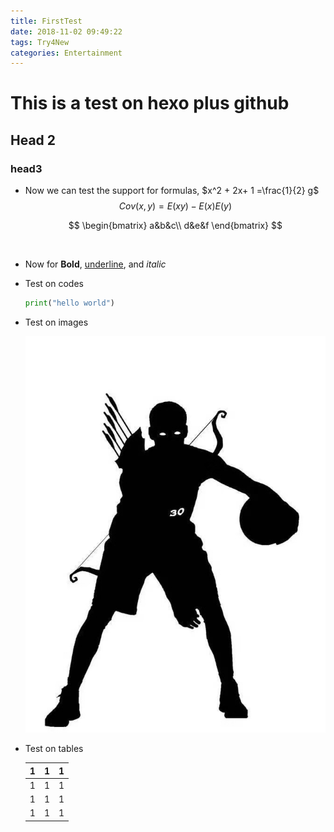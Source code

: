 ```yaml
---
title: FirstTest
date: 2018-11-02 09:49:22
tags: Try4New
categories: Entertainment
---
```


# This is a test on hexo plus github

## Head 2

### head3

* Now we can test the support for formulas, $x^2 + 2x+ 1 =\frac{1}{2} g$
  $$
  Cov(x,y) = E(xy)-E(x)E(y)
  $$

  $$
  \begin{bmatrix}
  a&b&c\\
  d&e&f
  \end{bmatrix}
  $$

  ​

* Now for  **Bold**, <u>underline</u>, and *italic*

* Test on codes

  ```Python
  print("hello world")
  ```

* Test on images 

  ![FirstTest_1](FirstTest/FirstTest_1.jpg)

* Test on tables



  | 1    | 1    | 1    |
  | - | - | - |
  | 1    | 1    | 1    |
  | 1    | 1    | 1    |
  | 1    | 1    | 1    |
